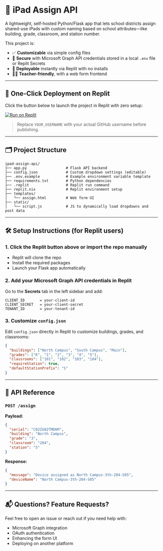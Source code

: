 # 📱 iPad Assign API

A lightweight, self-hosted Python/Flask app that lets school districts assign shared-use iPads with custom naming based on school attributes—like building, grade, classroom, and station number.

This project is:
- ✅ **Customizable** via simple config files
- 🔐 **Secure** with Microsoft Graph API credentials stored in a local `.env` file or Replit Secrets
- 🚀 **Deployable** instantly via Replit with no installs
- 👩‍🏫 **Teacher-friendly**, with a web form frontend

---

## 🚀 One-Click Deployment on Replit

Click the button below to launch the project in Replit with zero setup:

[![Run on Replit](https://replit.com/badge/github/YOUR_USERNAME/ipad-assign-api)](https://replit.com/new/github/YOUR_USERNAME/ipad-assign-api)

> Replace `YOUR_USERNAME` with your actual GitHub username before publishing.

---

## 🗂️ Project Structure

```
ipad-assign-api/
├── app.py                  # Flask API backend
├── config.json             # Custom dropdown settings (editable)
├── .env.example            # Example environment variable template
├── requirements.txt        # Python dependencies
├── .replit                 # Replit run command
├── replit.nix              # Replit environment setup
├── templates/
│   └── assign.html         # Web form UI
├── static/
│   └── script.js           # JS to dynamically load dropdowns and post data
```

---

## 🛠️ Setup Instructions (for Replit users)

### 1. Click the Replit button above or import the repo manually

- Replit will clone the repo
- Install the required packages
- Launch your Flask app automatically

### 2. Add your Microsoft Graph API credentials in Replit

Go to the **Secrets** tab in the left sidebar and add:

```
CLIENT_ID       = your-client-id
CLIENT_SECRET   = your-client-secret
TENANT_ID       = your-tenant-id
```

### 3. Customize `config.json`

Edit `config.json` directly in Replit to customize buildings, grades, and classrooms:

```json
{
  "buildings": ["North Campus", "South Campus", "Main"],
  "grades": ["K", "1", "2", "3", "4", "5"],
  "classrooms": ["101", "102", "103", "104"],
  "requireStation": true,
  "defaultStationPrefix": "S"
}
```

---

## 🔗 API Reference

### `POST /assign`

**Payload:**

```json
{
  "serial": "C02ZG02TMD6M",
  "building": "North Campus",
  "grade": "3",
  "classroom": "204",
  "station": "5"
}
```

**Response:**

```json
{
  "message": "Device assigned as North Campus-3th-204-S05",
  "deviceName": "North Campus-3th-204-S05"
}
```

---

## 📬 Questions? Feature Requests?

Feel free to open an issue or reach out if you need help with:
- Microsoft Graph integration
- OAuth authentication
- Enhancing the form UI
- Deploying on another platform
